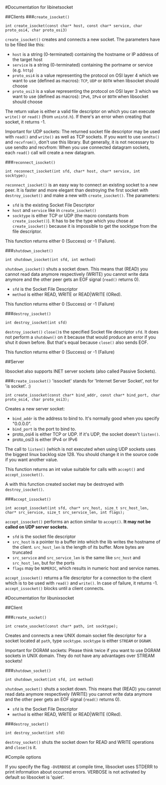 #Documentation for libinetsocket

##Clients
###`create_isocket()`

	int create_isocket(const char* host, const char* service, char proto_osi4, char proto_osi3)
	
`create_isocket()` creates and connects a new socket. The parameters have to be filled like this:

* `host` is a string (0-terminated) containing the hostname or IP address of the target host
* `service` is a string (0-terminated) containing the portname or service (e.g. `http`)
* `proto_osi4` is a value representing the protocol on OSI layer 4 which we want to use (defined as macros): `TCP`, `UDP` or `BOTH` when libsocket should choose
* `proto_osi3` is a value representing the protocol on OSI layer 3 which we want to use (defined as macros): `IPv6`, `IPv4` or `BOTH` when libsocket should choose

The return value is either a valid file descriptor on which you can execute `write()` or `read()` (from `unistd.h`). If there's an error when creating
that socket, it returns -1.

Important for UDP sockets: The returned socket file descriptor may be used with `read()` and `write()` as well as TCP sockets. If you want to use `sendto()` and
`recvfrom()`, don't use this library. But generally, it is not necessary to use sendto and recvfrom: When you use connected datagram sockets,
each `read()` call will create a new datagram.

###`reconnect_isocket()`

	int reconnect_isocket(int sfd, char* host, char* service, int socktype);

`reconnect_isocket()` is an easy way to connect an existing socket to a new peer. It is faster and more elegant than destroying the first socket with `destroy_isocket()`
and make a new with `create_isocket()`. The parameters:

* `sfd` is the existing Socket File Descriptor
* `host` and `service` like in `create_isocket()`
* `socktype` is either TCP or UDP (the macro constants from `create_isocket()`). It has to be the type 
which you chose at `create_isocket()` because it is impossible to get the socktype from the file descriptor.

This function returns either 0 (Success) or -1 (Failure).

###`shutdown_isocket()` 

	int shutdown_isocket(int sfd, int method)

`shutdown_isocket()` shuts a socket down. This means that (READ) you cannot read data anymore respectively (WRITE) you cannot write data anymore
and the other peer gets an EOF signal (`read()` returns 0).

* `sfd` is the Socket File Descriptor
* `method` is either READ, WRITE or READ|WRITE (ORed).

This function returns either 0 (Success) or -1 (Failure)

###`destroy_isocket()`
	
	int destroy_isocket(int sfd)

`destroy_isocket()` `close()`s the specified Socket file descriptor `sfd`. It does not perform a `shutdown()` on it because that would produce
an error if you shut it down before. But that's equal because `close()` also sends EOF.

This function returns either 0 (Success) or -1 (Failure)

##Server

libsocket also supports INET server sockets (also called Passive Sockets).

###`create_issocket()`
'issocket' stands for 'Internet Server Socket', not for 'is socket'. :)

	int create_issocket(const char* bind_addr, const char* bind_port, char proto_osi4, char proto_osi3);

Creates a new server socket:

* `bind_addr` is the address to bind to. It's normally good when you specify "0.0.0.0".
* `bind_port` is the port to bind to.
* proto_osi4 is either TCP or UDP. If it's UDP, the socket doesn't `listen()`.
* proto_osi3 is either IPv4 or IPv6

The call to `listen()` (which is not executed when using UDP sockets uses the biggest linux backlog size 128. You should change it in the source code if you
want another value.

This function returns an int value suitable for calls with `accept()` and `accept_issocket()`.

A with this function created socket may be destroyed with `destroy_isocket()`.

###`accept_issocket()`

 	int accept_issocket(int sfd, char* src_host, size_t src_host_len, char* src_service, size_t src_service_len, int flags);

`accept_issocket()` performs an action similar to `accept()`. **It may not be called on UDP server sockets.** 

* `sfd` is the socket file descriptor
* `src_host` is a pointer to a buffer into which the lib writes the hostname of the client. `src_host_len` is the length of its buffer. More bytes are truncated
* `src_service` and `src_service_len` is the same like `src_host` and `src_host_len`, but for the ports
* `flags` may be `NUMERIC`, which results in numeric host and service names.

`accept_issocket()` returns a file descriptor for a connection to the client which is to be used with `read()` and `write()`. 
In case of failure, it returns -1. `accept_issocket()` blocks until a client connects.


#Documentation for libunixsocket

##Client

###`create_socket()`

	int create_usocket(const char* path, int socktype);

Creates and connects a new UNIX domain socket file descriptor for a socket located at `path`, type `socktype`.
`socktype` is either `STREAM` or `DGRAM`. 

Important for DGRAM sockets: Please think twice if you want to use DGRAM sockets in UNIX domain. They do not have any advantages
over STREAM sockets!

###`shutdown_socket()` 

	int shutdown_socket(int sfd, int method)

`shutdown_socket()` shuts a socket down. This means that (READ) you cannot read data anymore respectively (WRITE) you cannot write data anymore
and the other peer gets an EOF signal (`read()` returns 0).

* `sfd` is the Socket File Descriptor
* `method` is either READ, WRITE or READ|WRITE (ORed).

###`destroy_socket()`
	
	int destroy_socket(int sfd)

`destroy_socket()` shuts the socket down for READ and WRITE operations and `close()`s it.


#Compile options

If you specify the flag `-DVERBOSE` at compile time, libsocket uses STDERR to print information about occurred errors.
VERBOSE is not activated by default so libsocket is 'quiet'.
